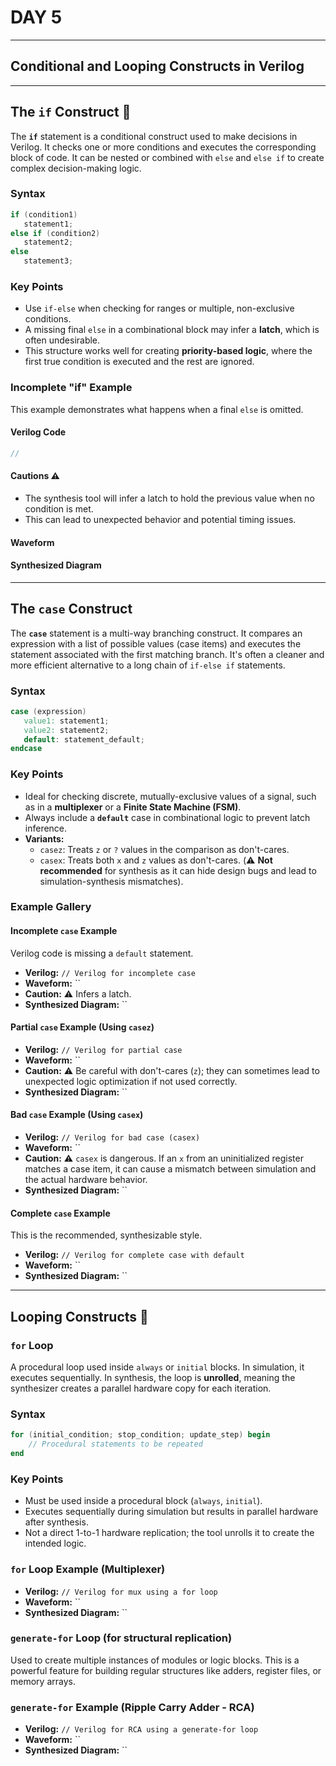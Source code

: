 # DAY 5
-----
## Conditional and Looping Constructs in Verilog
-----
## The `if` Construct 🤔

The **`if`** statement is a conditional construct used to make decisions in Verilog. It checks one or more conditions and executes the corresponding block of code. It can be nested or combined with `else` and `else if` to create complex decision-making logic.

### Syntax

```verilog
if (condition1)
   statement1;
else if (condition2)
   statement2;
else
   statement3;
```

### Key Points

  * Use `if-else` when checking for ranges or multiple, non-exclusive conditions.
  * A missing final `else` in a combinational block may infer a **latch**, which is often undesirable.
  * This structure works well for creating **priority-based logic**, where the first true condition is executed and the rest are ignored.

### Incomplete "if" Example

This example demonstrates what happens when a final `else` is omitted.

#### Verilog Code

```verilog
// 
```

#### Cautions ⚠️

  * The synthesis tool will infer a latch to hold the previous value when no condition is met.
  * This can lead to unexpected behavior and potential timing issues.

#### Waveform

#### Synthesized Diagram

-----

## The `case` Construct

The **`case`** statement is a multi-way branching construct. It compares an expression with a list of possible values (case items) and executes the statement associated with the first matching branch. It's often a cleaner and more efficient alternative to a long chain of `if-else if` statements.

### Syntax

```verilog
case (expression)
   value1: statement1;
   value2: statement2;
   default: statement_default;
endcase
```

### Key Points

  * Ideal for checking discrete, mutually-exclusive values of a signal, such as in a **multiplexer** or a **Finite State Machine (FSM)**.
  * Always include a **`default`** case in combinational logic to prevent latch inference.
  * **Variants:**
      * `casez`: Treats `z` or `?` values in the comparison as don't-cares.
      * `casex`: Treats both `x` and `z` values as don't-cares. (⚠️ **Not recommended** for synthesis as it can hide design bugs and lead to simulation-synthesis mismatches).

### Example Gallery

#### Incomplete `case` Example

Verilog code is missing a `default` statement.

  * **Verilog:** `// Verilog for incomplete case`
  * **Waveform:** \`\`
  * **Caution:** ⚠️ Infers a latch.
  * **Synthesized Diagram:** \`\`

#### Partial `case` Example (Using `casez`)

  * **Verilog:** `// Verilog for partial case`
  * **Waveform:** \`\`
  * **Caution:** ⚠️ Be careful with don't-cares (`z`); they can sometimes lead to unexpected logic optimization if not used correctly.
  * **Synthesized Diagram:** \`\`

#### Bad `case` Example (Using `casex`)

  * **Verilog:** `// Verilog for bad case (casex)`
  * **Waveform:** \`\`
  * **Caution:** ⚠️ `casex` is dangerous. If an `x` from an uninitialized register matches a case item, it can cause a mismatch between simulation and the actual hardware behavior.
  * **Synthesized Diagram:** \`\`

#### Complete `case` Example

This is the recommended, synthesizable style.

  * **Verilog:** `// Verilog for complete case with default`
  * **Waveform:** \`\`
  * **Synthesized Diagram:** \`\`

-----

## Looping Constructs 🔁

### `for` Loop

A procedural loop used inside `always` or `initial` blocks. In simulation, it executes sequentially. In synthesis, the loop is **unrolled**, meaning the synthesizer creates a parallel hardware copy for each iteration.

### Syntax

```verilog
for (initial_condition; stop_condition; update_step) begin
    // Procedural statements to be repeated
end
```

### Key Points

  * Must be used inside a procedural block (`always`, `initial`).
  * Executes sequentially during simulation but results in parallel hardware after synthesis.
  * Not a direct 1-to-1 hardware replication; the tool unrolls it to create the intended logic.

### `for` Loop Example (Multiplexer)

  * **Verilog:** `// Verilog for mux using a for loop`
  * **Waveform:** \`\`
  * **Synthesized Diagram:** \`\`

### `generate-for` Loop (for structural replication)

Used to create multiple instances of modules or logic blocks. This is a powerful feature for building regular structures like adders, register files, or memory arrays.

### `generate-for` Example (Ripple Carry Adder - RCA)

  * **Verilog:** `// Verilog for RCA using a generate-for loop`
  * **Waveform:** \`\`
  * **Synthesized Diagram:** \`\`
